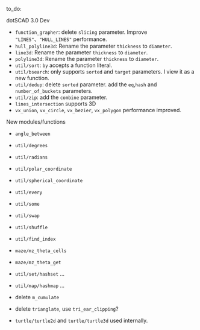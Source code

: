 to_do:



dotSCAD 3.0 Dev

- `function_grapher`: delete `slicing` parameter. Improve `"LINES"`、`"HULL_LINES"` performance.
- `hull_polyline3d`: Rename the parameter `thickness` to `diameter`.
- `line3d`: Rename the parameter `thickness` to `diameter`.
- `polyline3d`: Rename the parameter `thickness` to `diameter`.
- `util/sort`: `by` accepts a function literal.
- `util/bsearch`: only supports `sorted` and `target` parameters. I view it as a new function.
- `util/dedup`: delete `sorted` parameter. add the `eq`,`hash` and `number_of_buckets` parameters.
- `util/zip`: add the `combine` parameter.
- `lines_intersection` supports 3D
- `vx_union`, `vx_circle`, `vx_bezier`, `vx_polygon` performance improved.

New modules/functions

- `angle_between`
- `util/degrees`
- `util/radians`
- `util/polar_coordinate`
- `util/spherical_coordinate`
- `util/every`
- `util/some`
- `util/swap`
- `util/shuffle`
- `util/find_index`
- `maze/mz_theta_cells`
- `maze/mz_theta_get`
- `util/set/hashset` ...
- `util/map/hashmap` ...

- delete `m_cumulate`
- delete `trianglate`, use `tri_ear_clipping`?
- `turtle/turtle2d` and `turtle/turtle3d` used internally.